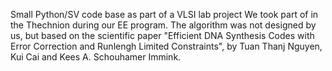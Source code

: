 Small Python/SV code base as part of a VLSI lab project We took part of in the Thechnion during our EE program. The algorithm was not designed by us, but based on the scientific paper "Efficient DNA Synthesis Codes with Error Correction and Runlengh Limited Constraints", by Tuan Thanj Nguyen, Kui Cai and Kees A. Schouhamer Immink.
